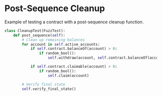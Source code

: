 # Post-Sequence Cleanup

Example of testing a contract with a post-sequence cleanup function.

```python
class CleanupTest(FuzzTest):
    def post_sequence(self):
        # Clean up remaining balances
        for account in self.active_accounts:
            if self.contract.balanceOf(account) > 0:
                if random_bool():
                    self.withdraw(account, self.contract.balanceOf(account))

            if self.contract.claimable(account) > 0:
                if random_bool():
                    self.claim(account)

        # Verify final state
        self.verify_final_state()
```